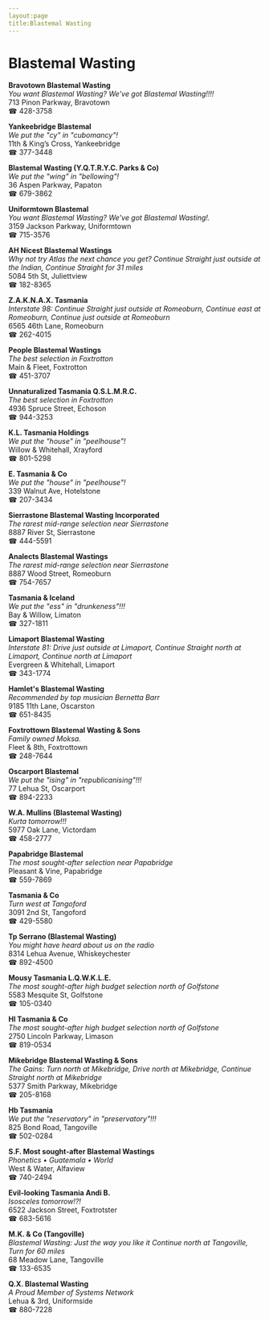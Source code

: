 ```yaml
---
layout:page
title:Blastemal Wasting
---
```

# Blastemal Wasting

**Bravotown Blastemal Wasting**  
_You want Blastemal Wasting? We've got Blastemal Wasting!!!!_  
713 Pinon Parkway, Bravotown  
☎ 428-3758



**Yankeebridge Blastemal**  
_We put the "cy" in "cubomancy"!_  
11th & King’s Cross, Yankeebridge  
☎ 377-3448



**Blastemal Wasting (Y.Q.T.R.Y.C. Parks & Co)**  
_We put the "wing" in "bellowing"!_  
36 Aspen Parkway, Papaton  
☎ 679-3862



**Uniformtown Blastemal**  
_You want Blastemal Wasting? We've got Blastemal Wasting!._  
3159 Jackson Parkway, Uniformtown  
☎ 715-3576



**AH Nicest Blastemal Wastings**  
_Why not try Atlas the next chance you get? 
Continue Straight just outside at the Indian, Continue Straight for 31 miles_  
5084 5th St, Juliettview  
☎ 182-8365



**Z.A.K.N.A.X. Tasmania**  
_Interstate 98: Continue Straight just outside at Romeoburn, Continue east at Romeoburn, Continue just outside at Romeoburn_  
6565 46th Lane, Romeoburn  
☎ 262-4015



**People Blastemal Wastings**  
_The best selection in Foxtrotton_  
Main & Fleet, Foxtrotton  
☎ 451-3707



**Unnaturalized Tasmania Q.S.L.M.R.C.**  
_The best selection in Foxtrotton_  
4936 Spruce Street, Echoson  
☎ 944-3253



**K.L. Tasmania Holdings**  
_We put the "house" in "peelhouse"!_  
Willow & Whitehall, Xrayford  
☎ 801-5298



**E. Tasmania & Co**  
_We put the "house" in "peelhouse"!_  
339 Walnut Ave, Hotelstone  
☎ 207-3434



**Sierrastone Blastemal Wasting Incorporated**  
_The rarest mid-range selection near Sierrastone_  
8887 River St, Sierrastone  
☎ 444-5591



**Analects Blastemal Wastings**  
_The rarest mid-range selection near Sierrastone_  
8887 Wood Street, Romeoburn  
☎ 754-7657



**Tasmania & Iceland**  
_We put the "ess" in "drunkeness"!!!_  
Bay & Willow, Limaton  
☎ 327-1811



**Limaport Blastemal Wasting**  
_Interstate 81: Drive just outside at Limaport, Continue Straight north at Limaport, Continue north at Limaport_  
Evergreen & Whitehall, Limaport  
☎ 343-1774



**Hamlet's Blastemal Wasting**  
_Recommended by top musician Bernetta Barr_  
9185 11th Lane, Oscarston  
☎ 651-8435



**Foxtrottown Blastemal Wasting & Sons**  
_Family owned Moksa._  
Fleet & 8th, Foxtrottown  
☎ 248-7644



**Oscarport Blastemal**  
_We put the "ising" in "republicanising"!!!_  
77 Lehua St, Oscarport  
☎ 894-2233



**W.A. Mullins (Blastemal Wasting)**  
_Kurta tomorrow!!!_  
5977 Oak Lane, Victordam  
☎ 458-2777



**Papabridge Blastemal**  
_The most sought-after selection near Papabridge_  
Pleasant & Vine, Papabridge  
☎ 559-7869



**Tasmania & Co**  
_Turn west at Tangoford_  
3091 2nd St, Tangoford  
☎ 429-5580



**Tp Serrano (Blastemal Wasting)**  
_You might have heard about us on the radio_  
8314 Lehua Avenue, Whiskeychester  
☎ 892-4500



**Mousy Tasmania L.Q.W.K.L.E.**  
_The most sought-after high budget selection north of Golfstone_  
5583 Mesquite St, Golfstone  
☎ 105-0340



**Hl Tasmania & Co**  
_The most sought-after high budget selection north of Golfstone_  
2750 Lincoln Parkway, Limason  
☎ 819-0534



**Mikebridge Blastemal Wasting & Sons**  
_The Gains: Turn north at Mikebridge, Drive north at Mikebridge, Continue Straight north at Mikebridge_  
5377 Smith Parkway, Mikebridge  
☎ 205-8168



**Hb Tasmania**  
_We put the "reservatory" in "preservatory"!!!_  
825 Bond Road, Tangoville  
☎ 502-0284



**S.F. Most sought-after Blastemal Wastings**  
_Phonetics • Guatemala • World_  
West & Water, Alfaview  
☎ 740-2494



**Evil-looking Tasmania Andi B.**  
_Isosceles tomorrow!?!_  
6522 Jackson Street, Foxtrotster  
☎ 683-5616



**M.K. & Co (Tangoville)**  
_Blastemal Wasting: Just the way you like it 
Continue north at Tangoville, Turn for 60 miles_  
68 Meadow Lane, Tangoville  
☎ 133-6535



**Q.X. Blastemal Wasting**  
_A Proud Member of Systems Network_  
Lehua & 3rd, Uniformside  
☎ 880-7228



